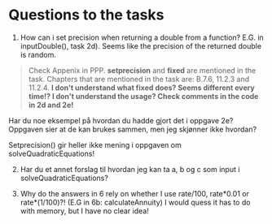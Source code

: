 # Questions to the tasks

1. How can i set precision when returning a double from a function? E.G. in inputDouble(), task 2d). Seems like the precision of the returned double is random. 

> Check Appenix in PPP. **setprecision** and **fixed** are mentioned in the task. Chapters that are mentioned in the task are: B.7.6, 11.2.3 and 11.2.4. 
**I don't understand what fixed does? Seems different every time!? I don't understand the usage? Check comments in the code in 2d and 2e!**

Har du noe eksempel på hvordan du hadde gjort det i oppgave 2e? Oppgaven sier at de kan brukes sammen, men jeg skjønner ikke hvordan? 

Setprecision() gir heller ikke mening i oppgaven om solveQuadraticEquations!

2. Har du et annet forslag til hvordan jeg kan ta a, b og c som input i solveQuadraticEquations?

3. Why do the answers in 6 rely on whether I use rate/100, rate\*0.01 or rate*(1/100)?! (E.G in 6b: calculateAnnuity) I would quess it has to do with memory, but I have no clear idea!
